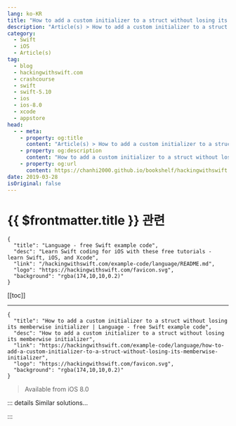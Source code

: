 ```yaml
---
lang: ko-KR
title: "How to add a custom initializer to a struct without losing its memberwise initializer"
description: "Article(s) > How to add a custom initializer to a struct without losing its memberwise initializer"
category:
  - Swift
  - iOS
  - Article(s)
tag: 
  - blog
  - hackingwithswift.com
  - crashcourse
  - swift
  - swift-5.10
  - ios
  - ios-8.0
  - xcode
  - appstore
head:
  - - meta:
    - property: og:title
      content: "Article(s) > How to add a custom initializer to a struct without losing its memberwise initializer"
    - property: og:description
      content: "How to add a custom initializer to a struct without losing its memberwise initializer"
    - property: og:url
      content: https://chanhi2000.github.io/bookshelf/hackingwithswift.com/example-code/language/how-to-add-a-custom-initializer-to-a-struct-without-losing-its-memberwise-initializer.html
date: 2019-03-28
isOriginal: false
---
```


# {{ $frontmatter.title }} 관련

```component VPCard
{
  "title": "Language - free Swift example code",
  "desc": "Learn Swift coding for iOS with these free tutorials - learn Swift, iOS, and Xcode",
  "link": "/hackingwithswift.com/example-code/language/README.md",
  "logo": "https://hackingwithswift.com/favicon.svg",
  "background": "rgba(174,10,10,0.2)"
}
```

[[toc]]

---

```component VPCard
{
  "title": "How to add a custom initializer to a struct without losing its memberwise initializer | Language - free Swift example code",
  "desc": "How to add a custom initializer to a struct without losing its memberwise initializer",
  "link": "https://hackingwithswift.com/example-code/language/how-to-add-a-custom-initializer-to-a-struct-without-losing-its-memberwise-initializer",
  "logo": "https://hackingwithswift.com/favicon.svg",
  "background": "rgba(174,10,10,0.2)"
}
```

> Available from iOS 8.0

<!-- TODO: 작성 -->

<!-- 
All structs in Swift come with a default memberwise initializer, which is an initializer that accepts values for all the properties in the struct. However, as soon as you add your *own* initializer to the struct that memberwise initializer goes away, because it’s possible you’re doing special work that the default initializer isn’t aware of.

If you want to keep both the default initializer and your own custom ones, there’s a simple trick: create your initializers inside an extension rather than as part of the main struct definition.

For example:

```swift
struct Person {
    var firstName: String
    var lastName: String
}

extension Person {
    init(name: String) {
        let split = name.components(separatedBy: " ")
        firstName = split.first ?? ""
        lastName = split.last ?? ""
    }
}
```

Because my custom initializer is inside an extension, you can create instances of `Person` in two ways:

```swift
let taylor1 = Person(firstName: "Taylor", lastName: "Swift")
let taylor2 = Person(name: "Taylor Swift")
```

-->

::: details Similar solutions…

<!--
/example-code/calayer/how-to-change-a-views-anchor-point-without-moving-it">How to change a view’s anchor point without moving it 
/quick-start/swiftui/how-to-create-modifiers-for-a-uiviewrepresentable-struct">How to create modifiers for a UIViewRepresentable struct 
/example-code/language/whats-the-difference-between-a-class-and-a-struct">What’s the difference between a class and a struct? 
/example-code/language/what-is-a-nested-class-or-nested-struct">What is a nested class or nested struct? 
/example-code/system/how-to-load-and-save-a-struct-in-userdefaults-using-codable">How to load and save a struct in UserDefaults using Codable</a>
-->

:::

